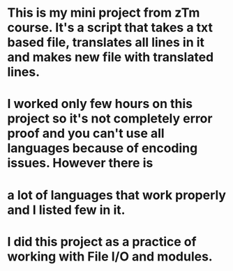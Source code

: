 # This is my mini project from zTm course. It's a script that takes a txt based file, translates all lines in it and makes new file with translated lines. 
# I worked only few hours on this project so it's not completely error proof and you can't use all languages because of encoding issues. However there is 
# a lot of languages that work properly and I listed few in it.
# I did this project as a practice of working with File I/O and modules.
